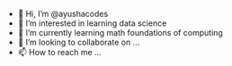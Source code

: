 - 👋 Hi, I’m @ayushacodes
- 👀 I’m interested in learning data science 
- 🌱 I’m currently learning math foundations of computing
- 💞️ I’m looking to collaborate on ...
- 📫 How to reach me ...

<!---
ayushacodes/ayushacodes is a ✨ special ✨ repository because its `README.md` (this file) appears on your GitHub profile.
You can click the Preview link to take a look at your changes.
--->
